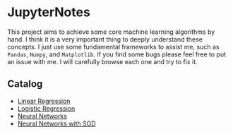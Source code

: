 # JupyterNotes
This project aims to achieve some core machine learning algorithms by hand. I think it is a very important thing to deeply understand these concepts. I just use some fundamental frameworks to assist me, such as `Pandas`, `Numpy`, and `Matplotlib`. If you find some bugs please feel free to put an issue with me. I will carefully browse each one and try to fix it.

## Catalog

- [Linear Regression](https://github.com/ZhangYizhe/JupyterNotes/blob/ac5b24c7b31396995335d831af93576276cc6255/house-price-predict/LinearRegression.ipynb)
- [Logistic Regression](https://github.com/ZhangYizhe/JupyterNotes/blob/f7ce711926d3587feb7aee9eb327c0b428f40fa4/imdb/LogisticRegression.ipynb)
- [Neural Networks](https://github.com/ZhangYizhe/JupyterNotes/blob/e211221f9d7606e4d3e59404830564ebb84317da/mnist/tf_nns.ipynb)
- [Neural Networks with SGD](mnist/tf_gd_nns.ipynb)

